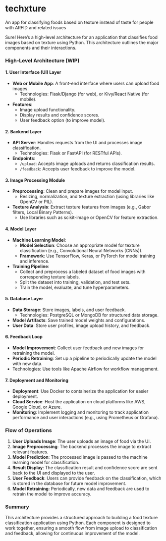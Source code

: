 # techxture
An app for classifying foods based on texture instead of taste for people with ARFID and related issues

Sure! Here’s a high-level architecture for an application that classifies food images based on texture using Python. This architecture outlines the major components and their interactions.

### High-Level Architecture (WIP)

#### 1. **User Interface (UI) Layer**
   - **Web or Mobile App**: A front-end interface where users can upload food images.
     - Technologies: Flask/Django (for web), or Kivy/React Native (for mobile).
   - **Features**: 
     - Image upload functionality.
     - Display results and confidence scores.
     - User feedback option (to improve model).

#### 2. **Backend Layer**
   - **API Server**: Handles requests from the UI and processes image classification.
     - Technologies: Flask or FastAPI (for RESTful APIs).
   - **Endpoints**:
     - `/upload`: Accepts image uploads and returns classification results.
     - `/feedback`: Accepts user feedback to improve the model.

#### 3. **Image Processing Module**
   - **Preprocessing**: Clean and prepare images for model input.
     - Resizing, normalization, and texture extraction (using libraries like OpenCV or PIL).
   - **Texture Analysis**: Extract texture features from images (e.g., Gabor filters, Local Binary Patterns).
     - Use libraries such as scikit-image or OpenCV for feature extraction.

#### 4. **Model Layer**
   - **Machine Learning Model**:
     - **Model Selection**: Choose an appropriate model for texture classification (e.g., Convolutional Neural Networks (CNNs)).
     - **Framework**: Use TensorFlow, Keras, or PyTorch for model training and inference.
   - **Training Pipeline**:
     - Collect and preprocess a labeled dataset of food images with corresponding texture labels.
     - Split the dataset into training, validation, and test sets.
     - Train the model, evaluate, and tune hyperparameters.

#### 5. **Database Layer**
   - **Data Storage**: Store images, labels, and user feedback.
     - Technologies: PostgreSQL or MongoDB for structured data storage.
   - **Model Artifacts**: Save trained model weights and configurations.
   - **User Data**: Store user profiles, image upload history, and feedback.

#### 6. **Feedback Loop**
   - **Model Improvement**: Collect user feedback and new images for retraining the model.
   - **Periodic Retraining**: Set up a pipeline to periodically update the model with new data.
   - Technologies: Use tools like Apache Airflow for workflow management.

#### 7. **Deployment and Monitoring**
   - **Deployment**: Use Docker to containerize the application for easier deployment.
   - **Cloud Service**: Host the application on cloud platforms like AWS, Google Cloud, or Azure.
   - **Monitoring**: Implement logging and monitoring to track application performance and user interactions (e.g., using Prometheus or Grafana).

### Flow of Operations

1. **User Uploads Image**: The user uploads an image of food via the UI.
2. **Image Preprocessing**: The backend processes the image to extract relevant features.
3. **Model Prediction**: The processed image is passed to the machine learning model for classification.
4. **Result Display**: The classification result and confidence score are sent back to the UI and displayed to the user.
5. **User Feedback**: Users can provide feedback on the classification, which is stored in the database for future model improvement.
6. **Model Retraining**: Periodically, new data and feedback are used to retrain the model to improve accuracy.

### Summary

This architecture provides a structured approach to building a food texture classification application using Python. Each component is designed to work together, ensuring a smooth flow from image upload to classification and feedback, allowing for continuous improvement of the model.
